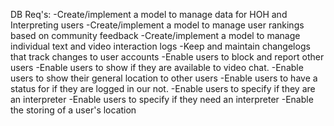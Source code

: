 DB Req's:
-Create/implement a model to manage data for HOH and Interpreting users
-Create/implement a model to manage user rankings based on community feedback
-Create/implement a model to manage individual text and video interaction logs
-Keep and maintain changelogs that track changes to user accounts
-Enable users to block and report other users
-Enable users to show if they are available to video chat.
-Enable users to show their general location to other users
-Enable users to have a status for if they are logged in our not.
-Enable users to specify if they are an interpreter
-Enable users to specify if they need an interpreter
-Enable the storing of a user's location
